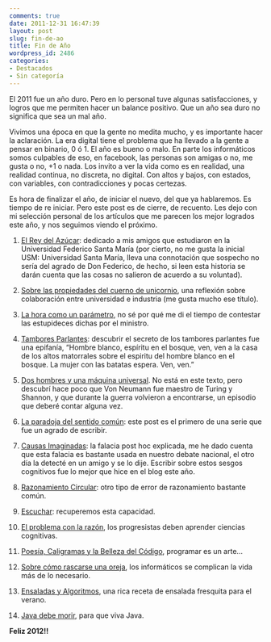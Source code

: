 ```yaml
---
comments: true
date: 2011-12-31 16:47:39
layout: post
slug: fin-de-ao
title: Fin de Año
wordpress_id: 2486
categories:
- Destacados
- Sin categoría
---
```


El 2011 fue un año duro. Pero en lo personal tuve algunas satisfacciones, y logros que me permiten hacer un balance positivo. Que un año sea duro no significa que sea un mal año. 

 

Vivimos una época en que la gente no medita mucho, y es importante hacer la aclaración. La era digital tiene el problema que ha llevado a la gente a pensar en binario, 0 ó 1. El año es bueno o malo. En parte los informáticos somos culpables de eso, en facebook, las personas son amigas o no, me gusta o no, +1 o nada. Los invito a ver la vida como es en realidad, una realidad continua, no discreta, no digital. Con altos y bajos, con estados, con variables, con contradicciones y pocas certezas.

 

Es hora de finalizar el año, de iniciar el nuevo, del que ya hablaremos. Es tiempo de re iniciar. Pero este post es de cierre, de recuento. Les dejo con mi selección personal de los artículos que me parecen los mejor logrados este año, y nos seguimos viendo el próximo.

 

  
  1. [El Rey del Azúcar](http://www.lnds.net/blog/2011/02/el-rey-del-azucar.html): dedicado a mis amigos que estudiaron en la Universidad Federico Santa María (por cierto, no me gusta la inicial USM: Universidad Santa María, lleva una connotación que sospecho no sería del agrado de Don Federico, de hecho, si leen esta historia se darán cuenta que las cosas no salieron de acuerdo a su voluntad).
   
  2. [Sobre las propiedades del cuerno de unicornio](http://www.lnds.net/blog/2011/03/sobre-las-propiedades-del-cuerno-de-unicornio.html), una reflexión sobre colaboración entre universidad e industria (me gusta mucho ese título).
   
  3. [La hora como un parámetro](http://www.lnds.net/blog/2011/03/la-hora-como-un-parametro.html), no sé por qué me di el tiempo de contestar las estupideces dichas por el ministro.
   
  4. [Tambores Parlantes](http://www.lnds.net/blog/2011/04/tambores-parlantes.html): descubrir el secreto de los tambores parlantes fue una epifanía, “Hombre blanco, espíritu en el bosque, ven, ven a la casa de los altos matorrales sobre el espiritu del hombre blanco en el bosque. La mujer con las batatas espera. Ven, ven.”
   
  5. [Dos hombres y una máquina universal](http://www.lnds.net/blog/2011/04/dos-hombres-y-una-maquina-universal.html). No está en este texto, pero descubrí hace poco que Von Neumann fue maestro de Turing y Shannon, y que durante la guerra volvieron a encontrarse, un episodio que deberé contar alguna vez.
   
  6. [La paradoja del sentido común](http://www.lnds.net/blog/2011/06/la-paradoja-del-sentido-comun.html): este post es el primero de una serie que fue un agrado de escribir.
   
  7. [Causas Imaginadas](http://www.lnds.net/blog/2011/07/causas-imaginadas.html): la falacia post hoc explicada, me he dado cuenta que esta falacia es bastante usada en nuestro debate nacional, el otro día la detecté en un amigo y se lo dije. Escribir sobre estos sesgos cognitivos fue lo mejor que hice en el blog este año.
   
  8. [Razonamiento Circular](http://www.lnds.net/blog/2011/07/razonamiento-circular.html): otro tipo de error de razonamiento bastante común.
   
  9. [Escuchar](http://www.lnds.net/blog/2011/08/escuchar.html): recuperemos esta capacidad.
   
  10. [El problema con la razón](http://www.lnds.net/blog/2011/08/el-problema-con-la-razon.html), los progresistas deben aprender ciencias cognitivas.
   
  11. [Poesía, Caligramas y la Belleza del Código](http://www.lnds.net/blog/2011/09/poesia-caligrama-y-la-belleza-del-codigo.html), programar es un arte…
   
  12. [Sobre cómo rascarse una oreja](http://www.lnds.net/blog/2011/11/sobre-cmo-rascarse-una-oreja.html), los informáticos se complican la vida más de lo necesario.
   
  13. [Ensaladas y Algoritmos](http://www.lnds.net/blog/2011/10/ensaladas-y-algoritmos.html), una rica receta de ensalada fresquita para el verano.
   
  14. [Java debe morir](http://www.lnds.net/blog/2011/12/java-debe-morir.html), para que viva Java.
 

**Feliz 2012!!**
